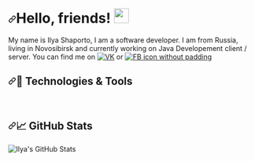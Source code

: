 <h1><a id="user-content-hello-folks-" class="anchor" aria-hidden="true" href="#hello-folks-"><svg class="octicon octicon-link" viewBox="0 0 16 16" version="1.1" width="16" height="16" aria-hidden="true"><path fill-rule="evenodd" d="M7.775 3.275a.75.75 0 001.06 1.06l1.25-1.25a2 2 0 112.83 2.83l-2.5 2.5a2 2 0 01-2.83 0 .75.75 0 00-1.06 1.06 3.5 3.5 0 004.95 0l2.5-2.5a3.5 3.5 0 00-4.95-4.95l-1.25 1.25zm-4.69 9.64a2 2 0 010-2.83l2.5-2.5a2 2 0 012.83 0 .75.75 0 001.06-1.06 3.5 3.5 0 00-4.95 0l-2.5 2.5a3.5 3.5 0 004.95 4.95l1.25-1.25a.75.75 0 00-1.06-1.06l-1.25 1.25a2 2 0 01-2.83 0z"></path></svg></a>Hello, friends! <a target="_blank" rel="noopener noreferrer" href="https://raw.githubusercontent.com/MartinHeinz/MartinHeinz/master/wave.gif"><img src="https://raw.githubusercontent.com/MartinHeinz/MartinHeinz/master/wave.gif" width="30px" style="max-width: 100%;"></a></h1>
<p> My name is Ilya Shaporto, I am a software developer. I am from Russia, living in Novosibirsk and currently working on Java Developement client / server. You can find me on <a href="https://vk.com/ilya_shaporto" rel="nofollow"><img src="https://icons8.com/iconizer/files/simple_social_bookmarking/thumb/32/vkontakte.png" alt="VK" title="VK icon without padding" data-canonical-src="https://icons8.com/iconizer/files/simple_social_bookmarking/thumb/32/vkontakte.png" style="max-width: 100%;"></a>
  or
   <a href="https://www.facebook.com/ilya.shaporto/" rel="nofollow"><img src="https://allhere.net/wp-content/uploads/2017/11/fb.png" title="FB icon without padding" data-canonical-src="https://allhere.net/wp-content/uploads/2017/11/fb.png" style="max-width: 100%;"></a>
</p>

<h2><a id="user-content--technologies--tools" class="anchor" aria-hidden="true" href="#-technologies--tools"><svg class="octicon octicon-link" viewBox="0 0 16 16" version="1.1" width="16" height="16" aria-hidden="true"><path fill-rule="evenodd" d="M7.775 3.275a.75.75 0 001.06 1.06l1.25-1.25a2 2 0 112.83 2.83l-2.5 2.5a2 2 0 01-2.83 0 .75.75 0 00-1.06 1.06 3.5 3.5 0 004.95 0l2.5-2.5a3.5 3.5 0 00-4.95-4.95l-1.25 1.25zm-4.69 9.64a2 2 0 010-2.83l2.5-2.5a2 2 0 012.83 0 .75.75 0 001.06-1.06 3.5 3.5 0 00-4.95 0l-2.5 2.5a3.5 3.5 0 004.95 4.95l1.25-1.25a.75.75 0 00-1.06-1.06l-1.25 1.25a2 2 0 01-2.83 0z"></path></svg></a><g-emoji class="g-emoji" alias="wrench" fallback-src="https://github.githubassets.com/images/icons/emoji/unicode/1f527.png">🔧</g-emoji> Technologies &amp; Tools</h2>

<img src="https://camo.githubusercontent.com/9caa504cd50e2c26303ccab0480b5554c0ff8b3219f923db6c720b85ad723438/68747470733a2f2f696d672e736869656c64732e696f2f62616467652f436f64652d4a6176612d696e666f726d6174696f6e616c3f7374796c653d666c6174266c6f676f3d6a617661266c6f676f436f6c6f723d776869746526636f6c6f723d326262633861" alt="" data-canonical-src="https://img.shields.io/badge/Code-Java-informational?style=flat&amp;logo=java&amp;logoColor=white&amp;color=2bbc8a" style="max-width: 100%;">  <img src="https://camo.githubusercontent.com/ae6f77c92f3e3cf34882bf16450b959abc1cb7b370164fbd31b8ccb37bd931e2/68747470733a2f2f696d672e736869656c64732e696f2f62616467652f436f64652d537072696e672d696e666f726d6174696f6e616c3f7374796c653d666c6174266c6f676f3d737072696e67266c6f676f436f6c6f723d776869746526636f6c6f723d326262633861" alt="" data-canonical-src="https://img.shields.io/badge/Code-Spring-informational?style=flat&amp;logo=spring&amp;logoColor=white&amp;color=2bbc8a" style="max-width: 100%;"> <img src="https://camo.githubusercontent.com/81c18354bd78cfe1a5ed19b6a835bec77a883c731146b4b1d8546f7ec959e11f/68747470733a2f2f696d672e736869656c64732e696f2f62616467652f436f64652d537072696e67426f6f742d696e666f726d6174696f6e616c3f7374796c653d666c6174266c6f676f3d737072696e672d626f6f74266c6f676f436f6c6f723d776869746526636f6c6f723d326262633861" alt="" data-canonical-src="https://img.shields.io/badge/Code-SpringBoot-informational?style=flat&amp;logo=spring-boot&amp;logoColor=white&amp;color=2bbc8a" style="max-width: 100%;"> <img src="https://camo.githubusercontent.com/81c18354bd78cfe1a5ed19b6a835bec77a883c731146b4b1d8546f7ec959e11f/68747470733a2f2f696d672e736869656c64732e696f2f62616467652f436f64652d537072696e67426f6f742d696e666f726d6174696f6e616c3f7374796c653d666c6174266c6f676f3d737072696e672d626f6f74266c6f676f436f6c6f723d776869746526636f6c6f723d326262633861" alt="" data-canonical-src="https://img.shields.io/badge/Code-SpringBoot-informational?style=flat&amp;logo=spring-boot&amp;logoColor=white&amp;color=2bbc8a" style="max-width: 100%;"> <img src="https://camo.githubusercontent.com/ff2992e2c63323cdd7b20d84ee4da4732caa10355819330df26dce3243bf6010/68747470733a2f2f696d672e736869656c64732e696f2f62616467652f546f6f6c732d48696265726e6174652d696e666f726d6174696f6e616c3f7374796c653d666c6174266c6f676f3d68696265726e617465266c6f676f436f6c6f723d776869746526636f6c6f723d326262633861" alt="" data-canonical-src="https://img.shields.io/badge/Tools-Hibernate-informational?style=flat&amp;logo=hibernate&amp;logoColor=white&amp;color=2bbc8a" style="max-width: 100%;"> <img src="https://camo.githubusercontent.com/e130c025860712f70cada8e68b44fb86fae4c96cd377f451c575bbbab8a678e2/68747470733a2f2f696d672e736869656c64732e696f2f62616467652f546f6f6c732d4d7953514c2d696e666f726d6174696f6e616c3f7374796c653d666c6174266c6f676f3d6d7973716c266c6f676f436f6c6f723d776869746526636f6c6f723d326262633861" alt="" data-canonical-src="https://img.shields.io/badge/Tools-MySQL-informational?style=flat&amp;logo=mysql&amp;logoColor=white&amp;color=2bbc8a" style="max-width: 100%;"> <img src="https://camo.githubusercontent.com/d4047bcb06609e7f927d6410c3d7f2bf036fdf607bbcf2d3137fff1cbba6f43a/68747470733a2f2f696d672e736869656c64732e696f2f62616467652f546f6f6c732d506f737467726553514c2d696e666f726d6174696f6e616c3f7374796c653d666c6174266c6f676f3d706f737467726573716c266c6f676f436f6c6f723d776869746526636f6c6f723d326262633861" alt="" data-canonical-src="https://img.shields.io/badge/Tools-PostgreSQL-informational?style=flat&amp;logo=postgresql&amp;logoColor=white&amp;color=2bbc8a" style="max-width: 100%;"> <img src="https://camo.githubusercontent.com/2cf4bff51ce41f2d94f2546dedba012d03450cd824bf3be4d78d989a80953680/68747470733a2f2f696d672e736869656c64732e696f2f62616467652f456469746f722d496e74656c6c694a5f494445412d696e666f726d6174696f6e616c3f7374796c653d666c6174266c6f676f3d696e74656c6c696a2d69646561266c6f676f436f6c6f723d776869746526636f6c6f723d326262633861" alt="" data-canonical-src="https://img.shields.io/badge/Editor-IntelliJ_IDEA-informational?style=flat&amp;logo=intellij-idea&amp;logoColor=white&amp;color=2bbc8a" style="max-width: 100%;"> <img src="https://camo.githubusercontent.com/4ce29e44d75e2bf34a5fa05570864192e7571c7676071f31ac7cf2d4602af5bb/68747470733a2f2f696d672e736869656c64732e696f2f62616467652f546f6f6c732d4d6176656e2d696e666f726d6174696f6e616c3f7374796c653d666c6174266c6f676f3d4170616368654d6176656e266c6f676f436f6c6f723d776869746526636f6c6f723d326262633861" alt="" data-canonical-src="https://img.shields.io/badge/Tools-Maven-informational?style=flat&amp;logo=ApacheMaven&amp;logoColor=white&amp;color=2bbc8a" style="max-width: 100%;"> <img src="https://camo.githubusercontent.com/cb259d787806cece01355619c9a40650d55923fdb4885ffe23f11287078aa886/68747470733a2f2f696d672e736869656c64732e696f2f62616467652f436f64652d48544d4c2d696e666f726d6174696f6e616c3f7374796c653d666c6174266c6f676f3d68746d6c35266c6f676f436f6c6f723d776869746526636f6c6f723d326262633861" alt="" data-canonical-src="https://img.shields.io/badge/Code-HTML-informational?style=flat&amp;logo=html5&amp;logoColor=white&amp;color=2bbc8a" style="max-width: 100%;"> <img src="https://camo.githubusercontent.com/a5204ef1ca15d910b643eb9821351621c56e20eff7f7716b69105b2b38a434c5/68747470733a2f2f696d672e736869656c64732e696f2f62616467652f436f64652d4353532d696e666f726d6174696f6e616c3f7374796c653d666c6174266c6f676f3d63737333266c6f676f436f6c6f723d776869746526636f6c6f723d326262633861" alt="" data-canonical-src="https://img.shields.io/badge/Code-CSS-informational?style=flat&amp;logo=css3&amp;logoColor=white&amp;color=2bbc8a" style="max-width: 100%;"> <img src="https://camo.githubusercontent.com/79c9cf648fd98ffe40cd8eda39d5540b60f27d98e8b789268da8c5dee558769b/68747470733a2f2f696d672e736869656c64732e696f2f62616467652f436f64652d426f6f7453747261702d696e666f726d6174696f6e616c3f7374796c653d666c6174266c6f676f3d626f6f747374726170266c6f676f436f6c6f723d776869746526636f6c6f723d326262633861" alt="" data-canonical-src="https://img.shields.io/badge/Code-BootStrap-informational?style=flat&amp;logo=bootstrap&amp;logoColor=white&amp;color=2bbc8a" style="max-width: 100%;">

<h2><a id="user-content--github-stats" class="anchor" aria-hidden="true" href="#-github-stats"><svg class="octicon octicon-link" viewBox="0 0 16 16" version="1.1" width="16" height="16" aria-hidden="true"><path fill-rule="evenodd" d="M7.775 3.275a.75.75 0 001.06 1.06l1.25-1.25a2 2 0 112.83 2.83l-2.5 2.5a2 2 0 01-2.83 0 .75.75 0 00-1.06 1.06 3.5 3.5 0 004.95 0l2.5-2.5a3.5 3.5 0 00-4.95-4.95l-1.25 1.25zm-4.69 9.64a2 2 0 010-2.83l2.5-2.5a2 2 0 012.83 0 .75.75 0 001.06-1.06 3.5 3.5 0 00-4.95 0l-2.5 2.5a3.5 3.5 0 004.95 4.95l1.25-1.25a.75.75 0 00-1.06-1.06l-1.25 1.25a2 2 0 01-2.83 0z"></path></svg></a><g-emoji class="g-emoji" alias="chart_with_upwards_trend" fallback-src="https://github.githubassets.com/images/icons/emoji/unicode/1f4c8.png">📈</g-emoji> GitHub Stats</h2>


<img align="center" src="https://camo.githubusercontent.com/fd82d4e237c7fbe1db1c36d0dd66ed8499a3ced9c35c4b5760d30b0178283fb6/68747470733a2f2f6769746875622d726561646d652d73746174732e76657263656c2e6170702f6170693f757365726e616d653d496c7961323031303931267468656d653d636f62616c742673686f775f69636f6e733d74727565" alt="Ilya's GitHub Stats" data-canonical-src="https://github-readme-stats.vercel.app/api?username=SoberGrim&amp;show_icons=true&amp;line_height=27&amp;count_private=true&amp;title_color=ffffff&amp;text_color=c9cacc&amp;icon_color=2bbc8a&amp;bg_color=1d1f21" style="max-width: 100%;">








